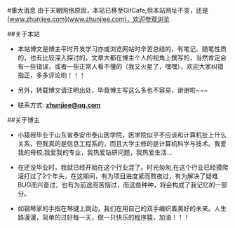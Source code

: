 #重大消息
由于天朝网络原因，本站已移至GitCafe,但本站网址不变，还是[www.zhunjiee.com](www.zhunjiee.com)，欢迎参观浏览

##关于本站

- 本站博文是博主平时开发学习亦或浏览网站时辛苦总结的，有笔记、随笔性质的，也有比较深入探讨的。文章大都在博主个人的视角上撰写的，当然肯定会有一些错误，或者一些正常人看不懂的（我又火星了，嘿嘿），欢迎大家纠错指正，多多评论哟！！！

- 另外，转载博文请注明出处，毕竟博主写这么多也不容易，谢谢啦~~~

- 联系方式: **zhunjiee@qq.com**



##关于博主

- 小猿我毕业于山东省泰安市泰山医学院，医学院似乎不应该和计算机扯上什么关系，但我真的是信息工程系的，而且大学主修的是计算机科学与技术。我爱我的母校,我爱我的专业，我热爱钻研问题，我热爱生活...

- 在还没毕业时，我就已经开始在这个行业混了。时光匆匆,在这个行业已经摸爬滚打过了2个年头，在这期间，有为项目进度紧而熬夜过，有为解决了疑难BUG而兴奋过，也有为前途而苦恼过，而这些种种，将会构成了我记忆的一部分。

- 如钢琴家的手指在琴键上跳动，我们在用自己的双手编织着美好的未来。人生路漫漫，简单的过好每一天，做一只快乐的程序猿，加油！！！